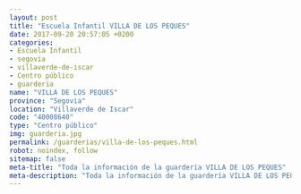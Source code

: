 ```yaml
---
layout: post
title: "Escuela Infantil VILLA DE LOS PEQUES"
date: 2017-09-20 20:57:05 +0200
categories:
- Escuela Infantil
- segovia
- villaverde-de-iscar
- Centro público
- guarderia
name: "VILLA DE LOS PEQUES"
province: "Segovia"
location: "Villaverde de Iscar"
code: "40008640"
type: "Centro público"
img: guarderia.jpg
permalink: /guarderias/villa-de-los-peques.html
robot: noindex, follow
sitemap: false
meta-title: "Toda la información de la guardería VILLA DE LOS PEQUES"
meta-description: "Toda la información de la guardería VILLA DE LOS PEQUES"
---
```

